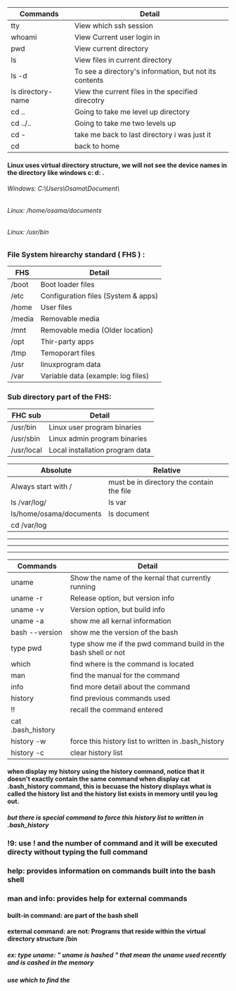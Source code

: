 Commands|Detail
---|---|
tty|View which ssh session
whoami|View Current user login in
pwd|View current directory
ls|View files in current directory
ls -d|To see a directory's information, but not its contents  
ls directory-name|View the current files in the specified direcotry 
cd ..|Going to take me level up directory 
cd ../..|Going to take me two levels up
cd -| take me back to last directory i was just it 
cd|back to home

#### Linux uses virtual directory structure, we will not see the device names in the directory like windows c: d: . 
###### Windows: C:\Users\Osama\Document\
###### Linux: /home/osama/documents
###### Linux: /usr/bin

### File System hirearchy standard ( FHS ) :
FHS|Detail 
---|---|
/boot|Boot loader files
/etc|Configuration files (System & apps)
/home|User files
/media|Removable media
/mnt|Removable media (Older location)
/opt|Thir-party apps
/tmp|Temoporart files
/usr|linuxprogram data
/var|Variable data (example: log files)


### Sub directory part of the FHS:
FHC sub|Detail
---|---|
/usr/bin|Linux user program binaries
/usr/sbin|Linux admin program binaries
/usr/local|Local installation program data


Absolute|Relative
---|---|
Always start with /|must be in directory the contain the file
ls /var/log/|ls var
ls/home/osama/documents|ls document
cd /var/log|

---
---
---

Commands|Detail
---|---|
uname|Show the name of the kernal that currently running
uname -r|Release option, but version info
uname -v|Version option, but build info
uname -a|show me all kernal information
bash --version|show me the version of the bash
type pwd|type show me if the pwd command build in the bash shell or not
which| find where is the command is located 
man| find the manual for the command 
info| find more detail about the command
history| find previous commands used
!!|recall the command entered
cat .bash_history|
history -w|force this history list to written in .bash_history
history -c| clear history list

#### when display my history using the history command, notice that it doesn't exactly contain the same command when display cat .bash_history command, this is becuase the history displays what is called the history list and the history list exists in memory until you log out.
##### but there is special command to force this history list to written in .bash_history 
### !9: use ! and the number of command and it will be executed directy without typing the full command
### help: provides information on commands built into the bash shell
### man and info: provides help for external commands

#### built-in command: are part of the bash shell 
#### external command: are not: Programs that reside within the virtual directory structure /bin

##### ex: type uname: " uname is hashed " that mean the uname used recently and is cashed in the memory
##### use which to find the 






































































































